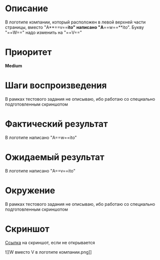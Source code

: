 # Описание

В логотипе компании, который расположен в левой верхней части страницы, вместо "A**==v==**ito" написано "A**==w==**ito". Букву "==W==" надо изменить на "==V=="

# Приоритет

**Medium**

# Шаги воспроизведения

В рамках тестового задания не описываю, ибо работаю со специально подготовленным скриншотом

# Фактический результат

В логотипе написано "A==w==ito" 

# Ожидаемый результат

В логотипе написано "A==v==ito"

# Окружение

В рамках тестового задания не описываю, ибо работаю со специально подготовленным скриншотом

# Скриншот

[Ссылка](https://disk.yandex.ru/d/4sCyCG5eLypabQ) на скриншот, если не открывается

![[W вместо V в логотипе компании.png]]
